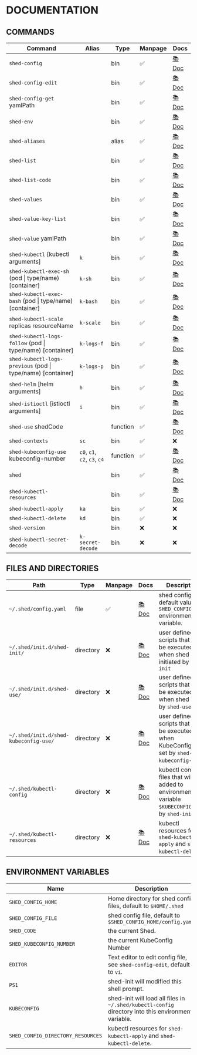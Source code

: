 # DOCUMENTATION

## COMMANDS

| Command                                                     | Alias                        | Type     | Manpage | Docs                                   |
| ----------------------------------------------------------- | ---------------------------- | -------- | ------- | -------------------------------------- |
| `shed-config`                                               |                              | bin      | ✅       | [📚 Doc](shed-config.md)                |
| `shed-config-edit`                                          |                              | bin      | ✅       | [📚 Doc](shed-config-edit.md)           |
| `shed-config-get` yamlPath                                  |                              | bin      | ✅       | [📚 Doc](shed-config-get.md)            |
| `shed-env`                                                  |                              | bin      | ✅       | [📚 Doc](shed-env.md)                   |
| `shed-aliases`                                              |                              | alias    | ✅       | [📚 Doc](shed-aliases.md)               |
| `shed-list`                                                 |                              | bin      | ✅       | [📚 Doc](shed-list.md)                  |
| `shed-list-code`                                            |                              | bin      | ✅       | [📚 Doc](shed-list-code.md)             |
| `shed-values`                                               |                              | bin      | ✅       | [📚 Doc](shed-values.md)                |
| `shed-value-key-list`                                       |                              | bin      | ✅       | [📚 Doc](shed-value-key-list.md)        |
| `shed-value` yamlPath                                       |                              | bin      | ✅       | [📚 Doc](shed-value.md)                 |
| `shed-kubectl` [kubectl arguments]                          | `k`                          | bin      | ✅       | [📚 Doc](shed-kubectl.md)               |
| `shed-kubectl-exec-sh` (pod \| type/name) [container]       | `k-sh`                       | bin      | ✅       | [📚 Doc](shed-kubectl-exec-sh.md)       |
| `shed-kubectl-exec-bash` (pod \| type/name) [container]     | `k-bash`                     | bin      | ✅       | [📚 Doc](shed-kubectl-exec-bash.md)     |
| `shed-kubectl-scale` replicas resourceName                  | `k-scale`                    | bin      | ✅       | [📚 Doc](shed-kubectl-scale.md)         |
| `shed-kubectl-logs-follow` (pod \| type/name) [container]   | `k-logs-f`                   | bin      | ✅       | [📚 Doc](shed-kubectl-logs-follow.md)   |
| `shed-kubectl-logs-previous` (pod \| type/name) [container] | `k-logs-p`                   | bin      | ✅       | [📚 Doc](shed-kubectl-logs-previous.md) |
| `shed-helm` [helm arguments]                                | `h`                          | bin      | ✅       | [📚 Doc](shed-helm.md)                  |
| `shed-istioctl` [istioctl arguments]                        | `i`                          | bin      | ✅       | [📚 Doc](shed-istioctl.md)              |
| `shed-use` shedCode                                         |                              | function | ✅       | [📚 Doc](shed-use.md)                   |
| `shed-contexts`                                             | `sc`                         | bin      | ✅       | ❌                                      |
| `shed-kubeconfig-use` kubeconfig-number                     | `c0`, `c1`, `c2`, `c3`, `c4` | function | ✅       | [📚 Doc](shed-kubeconfig-use.md)        |
| `shed`                                                      |                              | bin      | ✅       | [📚 Doc](shed.md)                       |
| `shed-kubectl-resources`                                    |                              | bin      | ✅       | [📚 Doc](shed-kubectl-resources.md)     |
| `shed-kubectl-apply`                                        | `ka`                         | bin      | ✅       | ❌                                      |
| `shed-kubectl-delete`                                       | `kd`                         | bin      | ✅       | ❌                                      |
| `shed-version`                                              |                              | bin      | ❌       | ❌                                      |
| `shed-kubectl-secret-decode`                                | `k-secret-decode`            | bin      | ❌       | ❌                                      |

## FILES AND DIRECTORIES

| Path                                  | Type      | Manpage | Docs                                             | Description                                                                                      |
| ------------------------------------- | --------- | ------- | ------------------------------------------------ | ------------------------------------------------------------------------------------------------ |
| `~/.shed/config.yaml`                 | file      | ✅       | [📚 Doc](file-shed-config.yaml.md)                | shed config file, default value of `SHED_CONFIG_FILE` environment variable.                      |
| `~/.shed/init.d/shed-init/`           | directory | ❌       | [📚 Doc](directory-init.d-shed-init.md)           | user defined scripts that will be executed when shed is initiated by `shed-init`                 |
| `~/.shed/init.d/shed-use/`            | directory | ❌       | [📚 Doc](directory-init.d-shed-use.md)            | user defined scripts that will be executed when shed is set by `shed-use`.                       |
| `~/.shed/init.d/shed-kubeconfig-use/` | directory | ❌       | [📚 Doc](directory-init.d-shed-kubeconfig-use.md) | user defined scripts that will be executed when KubeConfig is set by `shed-kubeconfig-use`.      |
| `~/.shed/kubectl-config`              | directory | ❌       | [📚 Doc](directory-kubectl-config.md)             | kubectl config files that will be added to environment variable `$KUBECONFIG` on by `shed-init`. |
| `~/.shed/kubectl-resources`           | directory | ❌       | [📚 Doc](directory-kubectl-resources.md)          | kubectl resources for `shed-kubectl-apply` and `shed-kubectl-delete`.                            |

## ENVIRONMENT VARIABLES

| Name                              | Description                                                                                         |
| --------------------------------- | --------------------------------------------------------------------------------------------------- |
| `SHED_CONFIG_HOME`                | Home directory for shed config files, default to `$HOME/.shed`                                      |
| `SHED_CONFIG_FILE`                | shed config file, default to `$SHED_CONFIG_HOME/config.yaml`                                        |
| `SHED_CODE`                       | the current Shed.                                                                                   |
| `SHED_KUBECONFIG_NUMBER`          | the current KubeConfig Number                                                                       |
| `EDITOR`                          | Text editor to edit config file, see `shed-config-edit`, default to `vi`.                           |
| `PS1`                             | shed-init will modified this shell prompt.                                                          |
| `KUBECONFIG`                      | shed-init will load all files in `~/.shed/kubectl-config` directory into this environment variable. |
| `SHED_CONFIG_DIRECTORY_RESOURCES` | kubectl resources for `shed-kubectl-apply` and `shed-kubectl-delete`.                               |
